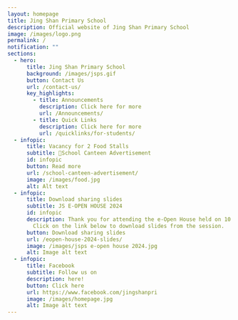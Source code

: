 ```yaml
---
layout: homepage
title: Jing Shan Primary School
description: Official website of Jing Shan Primary School
image: /images/logo.png
permalink: /
notification: ""
sections:
  - hero:
      title: Jing Shan Primary School
      background: /images/jsps.gif
      button: Contact Us
      url: /contact-us/
      key_highlights:
        - title: Announcements
          description: Click here for more
          url: /Announcements/
        - title: Quick Links
          description: Click here for more
          url: /quicklinks/for-students/
  - infopic:
      title: Vacancy for 2 Food Stalls
      subtitle: 🍴School Canteen Advertisement
      id: infopic
      button: Read more
      url: /school-canteen-advertisement/
      image: /images/food.jpg
      alt: Alt text
  - infopic:
      title: Download sharing slides
      subtitle: JS E-OPEN HOUSE 2024
      id: infopic
      description: Thank you for attending the e-Open House held on 10 July 2024.
        Click on the link below to download slides from the session.
      button: Download sharing slides
      url: /eopen-house-2024-slides/
      image: /images/jsps e-open house 2024.jpg
      alt: Image alt text
  - infopic:
      title: Facebook
      subtitle: Follow us on
      description: here!
      button: Click here
      url: https://www.facebook.com/jingshanpri
      image: /images/homepage.jpg
      alt: Image alt text
---
```

